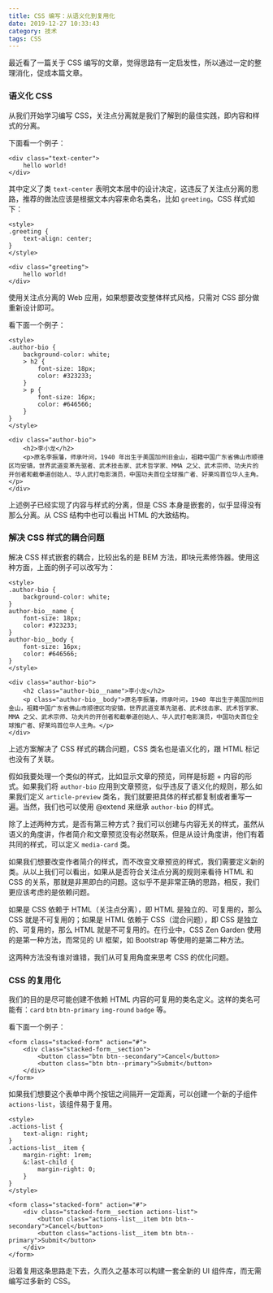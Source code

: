 ```yaml
---
title: CSS 编写：从语义化到复用化
date: 2019-12-27 10:33:43
category: 技术
tags: CSS
---
```


最近看了一篇关于 CSS 编写的文章，觉得思路有一定启发性，所以通过一定的整理消化，促成本篇文章。

### 语义化 CSS

从我们开始学习编写 CSS，关注点分离就是我们了解到的最佳实践，即内容和样式的分离。

下面看一个例子：

```
<div class="text-center">
    hello world!
</div>
```

其中定义了类 `text-center` 表明文本居中的设计决定，这违反了关注点分离的思路，推荐的做法应该是根据文本内容来命名类名，比如 `greeting`。CSS 样式如下：

```
<style>
.greeting {
    text-align: center;
}
</style>

<div class="greeting">
    hello world!
</div>
```

使用关注点分离的 Web 应用，如果想要改变整体样式风格，只需对 CSS 部分做重新设计即可。

看下面一个例子：

```
<style>
.author-bio {
    background-color: white;
    > h2 {
        font-size: 18px;
        color: #323233;
    }
    > p {
        font-size: 16px;
        color: #646566;
    }
}
</style>

<div class="author-bio">
    <h2>李小龙</h2>
    <p>原名李振藩，师承叶问，1940 年出生于美国加州旧金山，祖籍中国广东省佛山市顺德区均安镇，世界武道变革先驱者、武术技击家、武术哲学家、MMA 之父、武术宗师、功夫片的开创者和截拳道创始人、华人武打电影演员，中国功夫首位全球推广者、好莱坞首位华人主角。</p>
</div>
```

上述例子已经实现了内容与样式的分离，但是 CSS 本身是嵌套的，似乎显得没有那么分离。从 CSS 结构中也可以看出 HTML 的大致结构。

### 解决 CSS 样式的耦合问题

解决 CSS 样式嵌套的耦合，比较出名的是 BEM 方法，即块元素修饰器。使用这种方面，上面的例子可以改写为：

```
<style>
.author-bio {
    background-color: white;
}
author-bio__name {
    font-size: 18px;
    color: #323233;
}
author-bio__body {
    font-size: 16px;
    color: #646566;
}
</style>

<div class="author-bio">
    <h2 class="author-bio__name">李小龙</h2>
    <p class="author-bio__body">原名李振藩，师承叶问，1940 年出生于美国加州旧金山，祖籍中国广东省佛山市顺德区均安镇，世界武道变革先驱者、武术技击家、武术哲学家、MMA 之父、武术宗师、功夫片的开创者和截拳道创始人、华人武打电影演员，中国功夫首位全球推广者、好莱坞首位华人主角。</p>
</div>
```

上述方案解决了 CSS 样式的耦合问题，CSS 类名也是语义化的，跟 HTML 标记也没有了关联。

假如我要处理一个类似的样式，比如显示文章的预览，同样是标题 + 内容的形式。如果我们将 `author-bio` 应用到文章预览，似乎违反了语义化的规则，那么如果我们定义 `article-preview` 类名，我们就要把具体的样式都复制或者重写一遍。当然，我们也可以使用 @extend 来继承 `author-bio` 的样式。

除了上述两种方式，是否有第三种方式？我们可以创建与内容无关的样式，虽然从语义的角度讲，作者简介和文章预览没有必然联系，但是从设计角度讲，他们有着共同的样式，可以定义 `media-card` 类。

如果我们想要改变作者简介的样式，而不改变文章预览的样式，我们需要定义新的类。从以上我们可以看出，如果从是否符合关注点分离的规则来看待 HTML 和 CSS 的关系，那就是非黑即白的问题。这似乎不是非常正确的思路，相反，我们更应该考虑的是依赖问题。

如果是 CSS 依赖于 HTML（关注点分离），即 HTML 是独立的、可复用的，那么 CSS 就是不可复用的；如果是 HTML 依赖于 CSS（混合问题），即 CSS 是独立的、可复用的，那么 HTML 就是不可复用的。在行业中，CSS Zen Garden 使用的是第一种方法，而常见的 UI 框架，如 Bootstrap 等使用的是第二种方法。

这两种方法没有谁对谁错，我们从可复用角度来思考 CSS 的优化问题。

### CSS 的复用化

我们的目的是尽可能创建不依赖 HTML 内容的可复用的类名定义。这样的类名可能有：`card` `btn` `btn-primary` `img-round` `badge` 等。

看下面一个例子：

```
<form class="stacked-form" action="#">
    <div class="stacked-form__section">
        <button class="btn btn--secondary">Cancel</button>
        <button class="btn btn--primary">Submit</button>
    </div>
</form>
```

如果我们想要这个表单中两个按钮之间隔开一定距离，可以创建一个新的子组件 `actions-list`，该组件易于复用。

```
<style>
.actions-list {
    text-align: right;
}
.actions-list__item {
    margin-right: 1rem;
    &:last-child {
        margin-right: 0;
    }
}
</style>

<form class="stacked-form" action="#">
    <div class="stacked-form__section actions-list">
        <button class="actions-list__item btn btn--secondary">Cancel</button>
        <button class="actions-list__item btn btn--primary">Submit</button>
    </div>
</form>
```

沿着复用这条思路走下去，久而久之基本可以构建一套全新的 UI 组件库，而无需编写过多新的 CSS。



